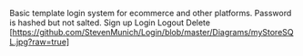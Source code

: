 Basic template login system for ecommerce and other platforms. Password is hashed but not salted. 
Sign up 
Login
Logout
Delete
[https://github.com/StevenMunich/Login/blob/master/Diagrams/myStoreSQL.jpg?raw=true]
